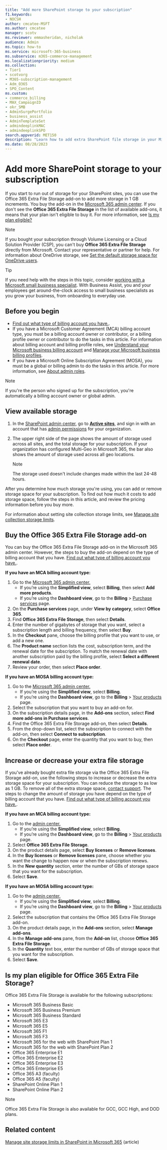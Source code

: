 ```yaml
---
title: "Add more SharePoint storage to your subscription"
f1.keywords:
- NOCSH
author: cmcatee-MSFT
ms.author: cmcatee
manager: scotv
ms.reviewer: emmasheridan, nicholak
audience: Admin
ms.topic: how-to
ms.service: microsoft-365-business
ms.subservice: m365-commerce-management
ms.localizationpriority: medium
ms.collection:
- Tier1
- scotvorg 
- M365-subscription-management 
- Adm_O365
- SPO_Content
ms.custom:
- commerce_billing
- MAX_CampaignID
- okr_SMB
- AdminSurgePortfolio
- business_assist
- AdminTemplateSet
- admindeeplinkMAC
- admindeeplinkSPO
search.appverid: MET150
description: "Learn how to add extra SharePoint file storage in your Microsoft 365 subscription."
ms.date: 08/28/2023
---
```


# Add more SharePoint storage to your subscription

If you start to run out of storage for your SharePoint sites, you can use the Office 365 Extra File Storage add-on to add more storage in 1 GB increments. You buy the add-on in the <a href="https://go.microsoft.com/fwlink/p/?linkid=2024339" target="_blank">Microsoft 365 admin center</a>. If you don't see the **Office 365 Extra File Storage** in the list of available add-ons, it means that your plan isn't eligible to buy it. For more information, see [Is my plan eligible?](#is-my-plan-eligible-for-office-365-extra-file-storage)

> [!NOTE]
> If you bought your subscription through Volume Licensing or a Cloud Solution Provider (CSP), you can't buy **Office 365 Extra File Storage** directly from Microsoft. Contact your representative or partner for help.
> For information about OneDrive storage, see [Set the default storage space for OneDrive users](/onedrive/set-default-storage-space).

> [!TIP]
> If you need help with the steps in this topic, consider [working with a Microsoft small business specialist](https://go.microsoft.com/fwlink/?linkid=2186871). With Business Assist, you and your employees get around-the-clock access to small business specialists as you grow your business, from onboarding to everyday use.

## Before you begin

- [Find out what type of billing account you have.](manage-billing-accounts.md#view-my-billing-accounts).
- If you have a Microsoft Customer Agreement (MCA) billing account type, you must be a billing account owner or contributor, or a billing profile owner or contributor to do the tasks in this article. For information about billing account and billing profile roles, see [Understand your Microsoft business billing account](manage-billing-accounts.md) and [Manage your Microsoft business billing profiles](billing-and-payments/manage-billing-profiles.md).
- If you have a Microsoft Online Subscription Agreement (MOSA), you must be a global or billing admin to do the tasks in this article. For more information, see [About admin roles](../admin/add-users/about-admin-roles.md).

> [!NOTE]
> If you're the person who signed up for the subscription, you're automatically a billing account owner or global admin.

## View available storage

1. In the [SharePoint admin center](https://go.microsoft.com/fwlink/p/?linkid=2185219), go to <a href="https://go.microsoft.com/fwlink/?linkid=2185220" target="_blank">**Active sites**</a>, and sign in with an account that has [admin permissions](/sharepoint/sharepoint-admin-role) for your organization.

2. The upper right side of the page shows the amount of storage used across all sites, and the total storage for your subscription. If your organization has configured Multi-Geo in Microsoft 365, the bar also shows the amount of storage used across all geo locations.

   > [!NOTE]
   > The storage used doesn't include changes made within the last 24-48 hours.

After you determine how much storage you're using, you can add or remove storage space for your subscription. To find out how much it costs to add storage space, follow the steps in this article, and review the pricing information before you buy more.
  
For information about setting site collection storage limits, see [Manage site collection storage limits](/sharepoint/manage-site-collection-storage-limits).
  
## Buy the Office 365 Extra File Storage add-on

You can buy the Office 365 Extra File Storage add-on in the Microsoft 365 admin center. However, the steps to buy the add-on depend on the type of billing account that you have. [Find out what type of billing account you have.](manage-billing-accounts.md#view-my-billing-accounts).

**If you have an MCA billing account type:**

1. Go to the <a href="https://go.microsoft.com/fwlink/p/?linkid=2024339" target="_blank">Microsoft 365 admin center.</a>
    - If you’re using the **Simplified view**, select **Billing**, then select **Add more products**.
    - If you’re using the **Dashboard view**, go to the **Billing** > <a href="https://go.microsoft.com/fwlink/p/?linkid=868433" target="_blank">Purchase services</a> page.
2. On the **Purchase services** page, under **View by category**, select **Office 365**.
3. Find **Office 365 Extra File Storage**, then select **Details**.
4. Enter the number of gigabytes of storage that you want, select a subscription length and billing frequency, then select **Buy**.
5. In the **Checkout** pane, choose the billing profile that you want to use, or add a new one.
6. The **Product name** section lists the cost, subscription term, and the renewal date for the subscription. To match the renewal date with another subscription paid by the billing profile, select **Select a different renewal date**.
7. Review your order, then select **Place order**.

**If you have an MOSA billing account type:**

1. Go to the <a href="https://go.microsoft.com/fwlink/p/?linkid=2024339" target="_blank">Microsoft 365 admin center.</a>
    - If you’re using the **Simplified view**, select **Billing**.
    - If you’re using the **Dashboard view**, go to the **Billing** > <a href="https://go.microsoft.com/fwlink/p/?linkid=842054" target="_blank">Your products</a> page.
2. Select the subscription that you want to buy an add-on for.
3. On the subscription details page, in the **Add-ons** section, select **Find more add-ons in Purchase services**.
4. Find the Office 365 Extra File Storage add-on, then select **Details**.
5. From the drop-down list, select the subscription to connect with the add-on, then select **Connect to subscription**.
6. On the **Checkout** page, enter the quantity that you want to buy, then select **Place order**.

## Increase or decrease your extra file storage

If you've already bought extra file storage via the Office 365 Extra File Storage add-on, use the following steps to increase or decrease the extra storage space for your subscription. You can reduce the storage to as low as 1 GB. To remove all of the extra storage space, [contact support](../admin/get-help-support.md). The steps to change the amount of storage you have depend on the type of billing account that you have. [Find out what type of billing account you have.](manage-billing-accounts.md#view-my-billing-accounts).

**If you have an MCA billing account type:**

1. Go to the <a href="https://go.microsoft.com/fwlink/p/?linkid=2024339" target="_blank">admin center.</a>
    - If you’re using the **Simplified view**, select **Billing**.
    - If you’re using the **Dashboard view**, go to the **Billing** > <a href="https://go.microsoft.com/fwlink/p/?linkid=842054" target="_blank">Your products</a> page.
2. Select **Office 365 Extra File Storage**.
3. On the product details page, select **Buy licenses** or **Remove licenses**.
4. In the **Buy licenses** or **Remove licenses** pane, choose whether you want the change to happen now or when the subscription renews.
5. In the **New quantity** section, enter the number of GBs of storage space that you want for the subscription.
6. Select **Save**.

**If you have an MOSA billing account type:**

1. Go to the <a href="https://go.microsoft.com/fwlink/p/?linkid=2024339" target="_blank">admin center.</a>
    - If you’re using the **Simplified view**, select **Billing**.
    - If you’re using the **Dashboard view**, go to the **Billing** > <a href="https://go.microsoft.com/fwlink/p/?linkid=842054" target="_blank">Your products</a> page.
2. Select the subscription that contains the Office 365 Extra File Storage add-on.
3. On the product details page, in the **Add-ons** section, select **Manage add-ons**.
4. In the **Manage add-ons** pane, from the **Add-on** list, choose **Office 365 Extra File Storage**.
5. In the **Quantity** text box, enter the number of GBs of storage space that you want for the subscription.
6. Select **Save**.

## Is my plan eligible for Office 365 Extra File Storage?

Office 365 Extra File Storage is available for the following subscriptions:
  
- Microsoft 365 Business Basic
- Microsoft 365 Business Premium
- Microsoft 365 Business Standard
- Microsoft 365 E3
- Microsoft 365 E5
- Microsoft 365 F1
- Microsoft 365 F3
- Microsoft 365 for the web with SharePoint Plan 1
- Microsoft 365 for the web with SharePoint Plan 2
- Office 365 Enterprise E1
- Office 365 Enterprise E2
- Office 365 Enterprise E3
- Office 365 Enterprise E5
- Office 365 A3 (faculty)
- Office 365 A5 (faculty)
- SharePoint Online Plan 1
- SharePoint Online Plan 2

> [!NOTE]
> Office 365 Extra File Storage is also available for GCC, GCC High, and DOD plans.

## Related content

[Manage site storage limits in SharePoint in Microsoft 365](/sharepoint/manage-site-collection-storage-limits) (article)
